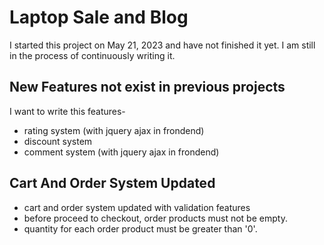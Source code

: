 

# Laptop Sale and Blog

I started this project on May 21, 2023 and have not finished it yet. I am still in the process of continuously writing it.

## New Features not exist in previous projects
I want to write this features-
- rating system (with jquery ajax in frondend)
- discount system
- comment system (with jquery ajax in frondend)

## Cart And Order System Updated

- cart and order system updated with validation features
- before proceed to checkout, order products must not be empty.
- quantity for each order product must be greater than '0'.



